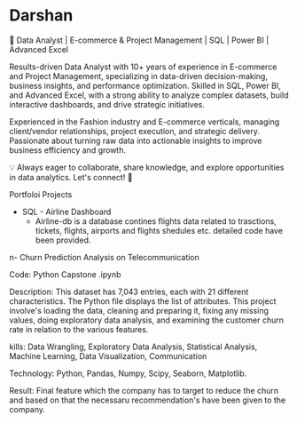 # Darshan
🚀 Data Analyst | E-commerce & Project Management | SQL | Power BI | Advanced Excel

Results-driven Data Analyst with 10+ years of experience in E-commerce and Project Management, specializing in data-driven decision-making, business insights, and performance optimization. Skilled in SQL, Power BI, and Advanced Excel, with a strong ability to analyze complex datasets, build interactive dashboards, and drive strategic initiatives.

Experienced in the Fashion industry and E-commerce verticals, managing client/vendor relationships, project execution, and strategic delivery. Passionate about turning raw data into actionable insights to improve business efficiency and growth.

💡 Always eager to collaborate, share knowledge, and explore opportunities in data analytics. Let's connect! 🚀

Portfoloi Projects 

 - SQL - Airline Dashboard
    -  Airline-db is a database contines flights data related to trasctions, tickets, flights, airports and flights shedules etc. detailed code have been provided.
 
 n-  Churn Prediction Analysis on Telecommunication
 
  Code: Python Capstone .ipynb

  Description: This dataset has 7,043 entries, each with 21 different characteristics. The Python file displays the list of attributes. This project involve's loading the data, cleaning and preparing it, 
  fixing any missing values, doing exploratory data analysis, and examining the customer churn rate in relation to the various features.

  kills: Data Wrangling, Exploratory Data Analysis, Statistical Analysis, Machine Learning, Data Visualization, Communication

   Technology: Python, Pandas, Numpy, Scipy, Seaborn, Matplotlib.

   Result: Final feature which the company has to target to reduce the churn and based on that the necessaru recommendation's have been given to the company.







